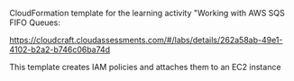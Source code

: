 CloudFormation template for the learning activity "Working with AWS SQS FIFO Queues:

https://cloudcraft.cloudassessments.com/#/labs/details/262a58ab-49e1-4102-b2a2-b746c06ba74d

This template creates IAM policies and attaches them to an EC2 instance
